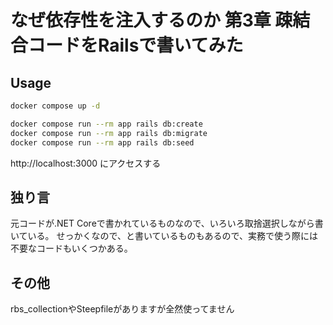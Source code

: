 # なぜ依存性を注入するのか 第3章 疎結合コードをRailsで書いてみた

## Usage

```sh
docker compose up -d

docker compose run --rm app rails db:create
docker compose run --rm app rails db:migrate
docker compose run --rm app rails db:seed
```

http://localhost:3000 にアクセスする

## 独り言

元コードが.NET Coreで書かれているものなので、いろいろ取捨選択しながら書いている。
せっかくなので、と書いているものもあるので、実務で使う際には不要なコードもいくつかある。

## その他

rbs_collectionやSteepfileがありますが全然使ってません
